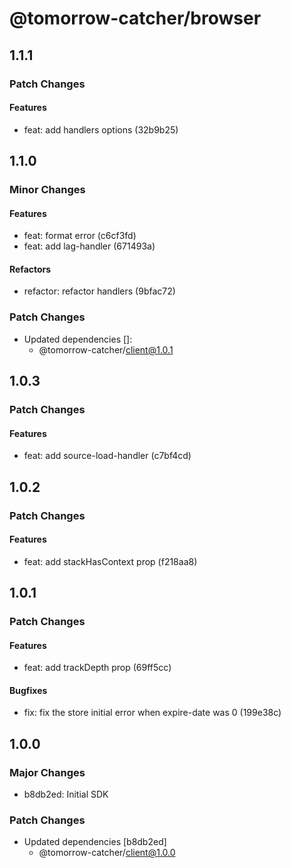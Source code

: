 # @tomorrow-catcher/browser

## 1.1.1

### Patch Changes

#### Features

- feat: add handlers options (32b9b25)

## 1.1.0

### Minor Changes

#### Features

- feat: format error (c6cf3fd)
- feat: add lag-handler (671493a)

#### Refactors

- refactor: refactor handlers (9bfac72)

### Patch Changes

- Updated dependencies []:
  - @tomorrow-catcher/client@1.0.1

## 1.0.3

### Patch Changes

#### Features

- feat: add source-load-handler (c7bf4cd)

## 1.0.2

### Patch Changes

#### Features

- feat: add stackHasContext prop (f218aa8)

## 1.0.1

### Patch Changes

#### Features

- feat: add trackDepth prop (69ff5cc)

#### Bugfixes

- fix: fix the store initial error when expire-date was 0 (199e38c)

## 1.0.0

### Major Changes

- b8db2ed: Initial SDK

### Patch Changes

- Updated dependencies [b8db2ed]
  - @tomorrow-catcher/client@1.0.0

